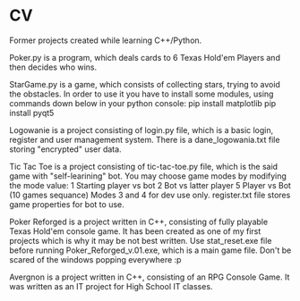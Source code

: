 # CV
Former projects created while learning C++/Python.

Poker.py is a program, which deals cards to 6 Texas Hold'em Players and then decides who wins.

StarGame.py is a game, which consists of collecting stars, trying to avoid the obstacles. 
In order to use it you have to install some modules, using commands down below in your python console:
pip install matplotlib
pip install pyqt5

Logowanie is a project consisting of login.py file, which is a basic login, register and user management system.
There is a dane_logowania.txt file storing "encrypted" user data.

Tic Tac Toe is a project consisting of tic-tac-toe.py file, which is the said game with "self-learining" bot.
You may choose game modes by modifying the mode value:
1  Starting player vs bot
2  Bot vs latter player
5  Player vs Bot (10 games sequance)
Modes 3 and 4 for dev use only.
register.txt file stores game properties for bot to use.

Poker Reforged is a project written in C++, consisting of fully playable Texas Hold'em console game.
It has been created as one of my first projects which is why it may be not best written.
Use stat_reset.exe file before running Poker_Reforged_v.01.exe, which is a main game file.
Don't be scared of the windows popping everywhere :p

Avergnon is a project written in C++, consisting of an RPG Console Game.
It was written as an IT project for High School IT classes.
